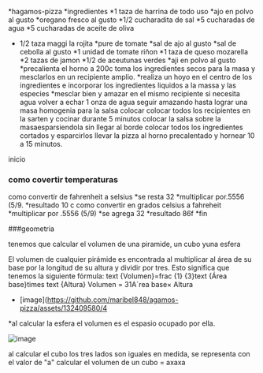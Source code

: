  *hagamos-pizza
*ingredientes
*1 taza de harrina de todo uso
*ajo en polvo al gusto
*oregano fresco al gusto 
*1/2 cucharadita de sal 
*5 cucharadas de agua
*5 cucharadas de aceite de oliva
* 1/2 taza maggi la rojita
*pure de tomate
*sal de ajo al gusto
*sal de cebolla al gusto
*1 unidad de tomate riñon
*1 taza de queso mozarella
*2 tazas de jamon
*1/2 de aceutunas verdes
*aji en polvo al gusto
*precalienta el horno a 200c toma los ingredientes secos para la masa y mesclarlos en un recipiente amplio.
*realiza un hoyo en el centro de los ingredientes e incorporar los ingredientes liquidos a la massa y las especies
*mesclar bien y amazar en el mismo recipiente
si necesita agua volver a echar 1 onza de agua
seguir amazando hasta lograr una masa homogenia
para la salsa colocar colocar todos los recipientes en la sarten y cocinar durante 5 minutos
colocar la salsa sobre la masaesparsiendola sin llegar al borde
colocar todos los ingredientes cortados y esparcirlos
llevar la pizza al horno precalentado y hornear 10 a 15 minutos.



inicio
### como covertir temperaturas
como convertir de fahrenheit a selsius
*se resta 32
*multiplicar por.5556 (5/9.
*resultado 10 c 
como convertir en grados celsius a fahreheit
*multiplicar por .5556 (5/9)
*se agrega 32
*resultado 86f
*fin


###geometria

tenemos que calcular el volumen de una piramide, un cubo yuna esfera

El volumen de cualquier pirámide es encontrada al multiplicar al área de su base por la longitud de su altura y dividir por tres. Esto significa que tenemos la siguiente fórmula: text {Volumen}=frac {1} {3}text {Área base}times text {Altura} Volumen = 31Aˊrea base× Altura

* [image](https://github.com/maribel848/agamos-pizza/assets/132409580/4

*al calcular la esfera el volumen es el espasio ocupado por ella.

![image](https://github.com/maribel848/agamos-pizza/assets/132409580/bf616fa2-35b6-4c48-9d4f-f0d08d83a928)


al calcular el cubo los tres lados son iguales en medida, se representa con el valor de "a" 
calcular el volumen de un cubo = axaxa 

